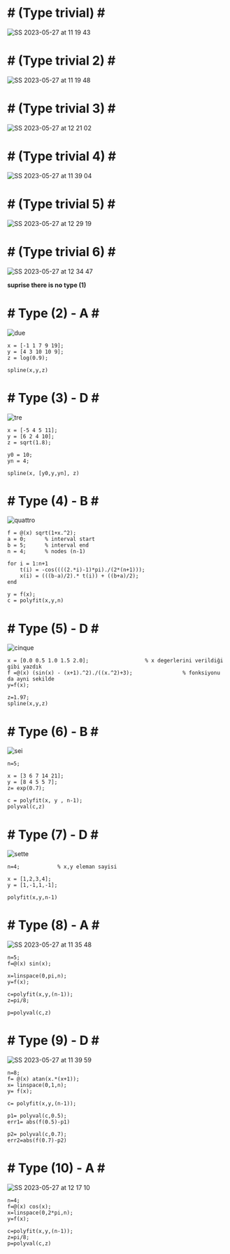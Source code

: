 # # (Type trivial) # #
![SS 2023-05-27 at 11 19 43](https://github.com/space-hippie0/matlab/assets/118982314/64195005-2db0-4b14-b71f-5a61e1c66b3b)

# # (Type trivial 2) # # 
![SS 2023-05-27 at 11 19 48](https://github.com/space-hippie0/matlab/assets/118982314/32b913a0-42c0-4b83-9bcb-51c708ea171c)

 # # (Type trivial 3) # # 
![SS 2023-05-27 at 12 21 02](https://github.com/space-hippie0/matlab/assets/118982314/c2533977-848e-458b-b877-9c25d18b8ce1)

 # # (Type trivial 4) # # 
![SS 2023-05-27 at 11 39 04](https://github.com/space-hippie0/matlab/assets/118982314/dbe9f893-22c5-49ca-bb38-d7691649f360)

 # # (Type trivial 5) # # 
![SS 2023-05-27 at 12 29 19](https://github.com/space-hippie0/matlab/assets/118982314/fbbb5057-88c8-4e29-a29d-92da23bbe611)

 # # (Type trivial 6) # # 
![SS 2023-05-27 at 12 34 47](https://github.com/space-hippie0/matlab/assets/118982314/38e627da-3def-438d-a921-e8e001f32cd8)



______suprise there is no type (1)______


 # # Type (2) - A # # 
![due](https://github.com/space-hippie0/matlab/assets/118982314/ab05854f-78ee-4123-a25f-2f0749f1b7a6)
```
x = [-1 1 7 9 19];
y = [4 3 10 10 9];
z = log(0.9);
```
```
spline(x,y,z)
```
 # # Type (3) - D # # 
![tre](https://github.com/space-hippie0/matlab/assets/118982314/71da110a-8d08-4da8-97df-e6924bbe8ce9)
```
x = [-5 4 5 11];
y = [6 2 4 10];
z = sqrt(1.8);
```
```
y0 = 10;
yn = 4;
```
```
spline(x, [y0,y,yn], z)
```

 # # Type (4) - B # # 
![quattro](https://github.com/space-hippie0/matlab/assets/118982314/e540a5ba-08eb-4d54-9b0a-693fe0b6b676)
```
f = @(x) sqrt(1+x.^2);
a = 0;      % interval start
b = 5;      % interval end
n = 4;      % nodes (n-1)
```
```
for i = 1:n+1
    t(i) = -cos((((2.*i)-1)*pi)./(2*(n+1)));
    x(i) = (((b-a)/2).* t(i)) + ((b+a)/2);
end
```
```
y = f(x);
c = polyfit(x,y,n)
```

 # # Type (5) - D # # 
![cinque](https://github.com/space-hippie0/matlab/assets/118982314/9626716f-710f-45b9-bc7e-2dc49bd9d9a9)
```
x = [0.0 0.5 1.0 1.5 2.0]; 					% x degerlerini verildiği gibi yazdık
f =@(x) (sin(x) - (x+1).^2)./((x.^2)+3); 		        % fonksiyonu da ayni sekilde
y=f(x);
```
```
z=1.97;
spline(x,y,z)
```

 # # Type (6) - B # # 
![sei](https://github.com/space-hippie0/matlab/assets/118982314/2e085f1c-2641-41fe-8a42-f36620772132)
```
n=5;
```
```
x = [3 6 7 14 21];
y = [8 4 5 5 7];
z= exp(0.7);
```
```
c = polyfit(x, y , n-1);
polyval(c,z)
```

 # # Type (7) - D # # 
![sette](https://github.com/space-hippie0/matlab/assets/118982314/49169173-3564-43fc-911e-7dad99176801)
```
n=4; 			% x,y eleman sayisi
```
```
x = [1,2,3,4];
y = [1,-1,1,-1];
```
```
polyfit(x,y,n-1)
```

 # # Type (8) - A # # 
![SS 2023-05-27 at 11 35 48](https://github.com/space-hippie0/matlab/assets/118982314/2d5c9fde-99db-4a5b-a2c5-e1528f749907)

```
n=5;
f=@(x) sin(x);
```
```
x=linspace(0,pi,n);
y=f(x);
```
```
c=polyfit(x,y,(n-1));
z=pi/8;
```
```
p=polyval(c,z)
```

 # # Type (9) - D # # 
![SS 2023-05-27 at 11 39 59](https://github.com/space-hippie0/matlab/assets/118982314/e18b6367-f17f-44b7-81ad-65f76a6e1331)
```
n=8;
f= @(x) atan(x.*(x+1));
x= linspace(0,1,n);
y= f(x);
```
```
c= polyfit(x,y,(n-1));
```
```
p1= polyval(c,0.5);
err1= abs(f(0.5)-p1)
```
```
p2= polyval(c,0.7);
err2=abs(f(0.7)-p2)
```

 # # Type (10) - A # # 
![SS 2023-05-27 at 12 17 10](https://github.com/space-hippie0/matlab/assets/118982314/d8a3ffc6-d93b-4d00-b5d6-a5e9cd118680)
```
n=4;
f=@(x) cos(x);
x=linspace(0,2*pi,n);
y=f(x);
```
```
c=polyfit(x,y,(n-1));
z=pi/8;
p=polyval(c,z)
```
